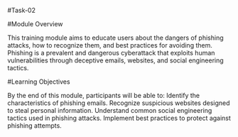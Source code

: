 #Task-02


#Module Overview

This training module aims to educate users about the dangers of phishing attacks, how to recognize them, and best practices for avoiding them. Phishing is a prevalent and dangerous cyberattack that exploits human vulnerabilities through deceptive emails, websites, and social engineering tactics.

#Learning Objectives

By the end of this module, participants will be able to:
Identify the characteristics of phishing emails.
Recognize suspicious websites designed to steal personal information.
Understand common social engineering tactics used in phishing attacks.
Implement best practices to protect against phishing attempts.

